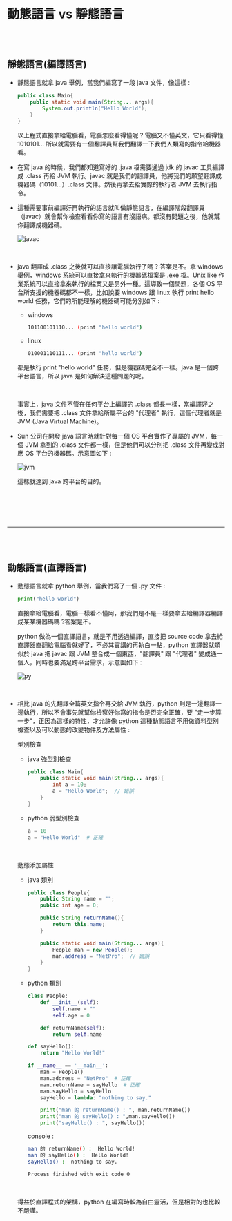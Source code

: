 # 動態語言 vs 靜態語言

<br>
<br>

## 靜態語言(編譯語言)

* 靜態語言就拿 java 舉例，當我們編寫了一段 java 文件，像這樣 : 

    ```java
    public class Main{
        public static void main(String... args){
            System.out.println("Hello World");
        }
    }
    ```

    以上程式直接拿給電腦看，電腦怎麼看得懂呢 ? 電腦又不懂英文，它只看得懂 1010101...
    所以就需要有一個翻譯員幫我們翻譯一下我們人類寫的指令給機器看。
    
* 在寫 java 的時候，我們都知道寫好的 .java 檔需要通過 jdk 的 javac 工具編譯成 .class 再給 JVM 執行。javac 就是我們的翻譯員，他將我們的願望翻譯成機器碼（10101...）.class 文件。然後再拿去給實際的執行者 JVM 去執行指令。

* 這種需要事前編譯好再執行的語言就叫做靜態語言，在編譯階段翻譯員（javac）就會幫你檢查看看你寫的語言有沒語病。都沒有問題之後，他就幫你翻譯成機器碼。

    ![javac](./imgs/java.jpg)

    <br>

* java 翻譯成 .class 之後就可以直接讓電腦執行了嗎 ? 答案是不。拿 windows 舉例，windows 系統可以直接拿來執行的機器碼檔案是 .exe 檔。Unix like 作業系統可以直接拿來執行的檔案又是另外一種。這導致一個問題，各個 OS 平台所支援的機器碼都不一樣，比如說要 windows 跟 linux 執行 print hello world 任務，它們的所能理解的機器碼可能分別如下 : 

    * windows

        ```bash
        101100101110... (print "hello world")
        ```

    * linux

        ```bash
        010001110111... (print "hello world")
        ```

    都是執行 print "hello world" 任務，但是機器碼完全不一樣。java 是一個跨平台語言，所以 java 是如何解決這種問題的呢。

    <br>

    事實上，java 文件不管在任何平台上編譯的 .class 都長一樣，當編譯好之後，我們需要把 .class 文件拿給所屬平台的 "代理者" 執行，這個代理者就是 JVM (Java Virtual Machine)。

* Sun 公司在開發 java 語言時就針對每一個 OS 平台實作了專屬的 JVM，每一個 JVM 拿到的 .class 文件都一樣，但是他們可以分別把 .class 文件再變成對應 OS 平台的機器碼。示意圖如下 : 

    ![jvm](./imgs/jvm.jpg)

    這樣就達到 java 跨平台的目的。


    <br>
    <br>
    <br>
    <br>

---

<br>
<br>

## 動態語言(直譯語言)

* 動態語言就拿 python 舉例，當我們寫了一個 .py 文件 : 

    ```py
    print("hello world")
    ```

    直接拿給電腦看，電腦一樣看不懂阿，那我們是不是一樣要拿去給編譯器編譯成某某機器碼嗎 ?答案是不。

    python 做為一個直譯語言，就是不用透過編譯，直接把 source code 拿去給直譯器直翻給電腦看就好了，不必其實講的再執白一點，python 直譯器就類似於 java 把 javac 跟 JVM 整合成一個東西，"翻譯員" 跟 "代理者" 變成通一個人，同時也要滿足跨平台需求，示意圖如下 : 

    ![py](./imgs/py.jpg)

    <br>

* 相比 java 的先翻譯全篇英文指令再交給 JVM 執行，python 則是一邊翻譯一邊執行，所以不會事先就幫你檢察好你寫的指令是否完全正確，要 "走一步算一步"，正因為這樣的特性，才允許像 python 這種動態語言不用做資料型別檢查以及可以動態的改變物件及方法屬性 : 

    型別檢查

    * java 強型別檢查

        ```java
        public class Main{
            public static void main(String... args){
                int a = 10;
                a = "Hello World";  // 錯誤
            }
        }
        ```

    * python 弱型別檢查

        ```py
        a = 10
        a = "Hello World"  # 正確
        ```

    <br>

    動態添加屬性


    * java 類別

        ```java
        public class People{
            public String name = "";
            public int age = 0;

            public String returnName(){
                return this.name;
            }

            public static void main(String... args){
                People man = new People();
                man.address = "NetPro";  // 錯誤
            }
        }
        ```

    * python 類別

        ```py
        class People:
            def __init__(self):
                self.name = ""
                self.age = 0

            def returnName(self):
                return self.name

        def sayHello():
            return "Hello World!"

        if __name__ == '__main__':
            man = People()
            man.address = "NetPro"  # 正確
            man.returnName = sayHello  # 正確
            man.sayHello = sayHello
            sayHello = lambda: "nothing to say."

            print("man 的 returnName() : ", man.returnName())
            print("man 的 sayHello() : ",man.sayHello())
            print("sayHello() : ", sayHello())
        ```

        console : 

        ```bash
        man 的 returnName() :  Hello World!
        man 的 sayHello() :  Hello World!
        sayHello() :  nothing to say.

        Process finished with exit code 0
        ```

        <br>


    得益於直譯程式的架構，python 在編寫時較為自由靈活，但是相對的也比較不嚴謹。
